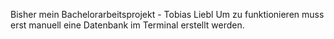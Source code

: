 Bisher mein Bachelorarbeitsprojekt - Tobias Liebl
Um zu funktionieren muss erst manuell eine Datenbank im Terminal erstellt werden.
